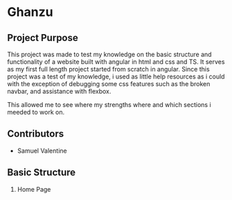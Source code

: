 # Ghanzu

## Project Purpose
This project was made to test my knowledge on the basic structure and functionality of a website built with angular in html and css and TS. It serves as my first full length project started from scratch in angular. Since this project was a test of my knowledge, i used as little help resources as i could with the exception of debugging some css features such as the broken navbar, and assistance with flexbox. 

This allowed me to see where my strengths where and which sections i meeded to work on.

## Contributors
- Samuel Valentine

## Basic Structure
1. Home Page
